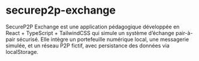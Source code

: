 # securep2p-exchange
SecureP2P Exchange est une application pédagogique développée en React + TypeScript + TailwindCSS qui simule un système d’échange pair-à-pair sécurisé. Elle intègre un portefeuille numérique local, une messagerie simulée, et un réseau P2P fictif, avec persistance des données via localStorage.

